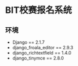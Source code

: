 # BIT校赛报名系统

## 环境

* Django == 2.1.7
* django_froala_editor == 2.9.3
* django_richtextfield == 1.4.0
* django_tinymce == 2.8.0
